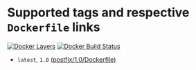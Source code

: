 # Supported tags and respective `Dockerfile` links
[![Docker Layers](https://images.microbadger.com/badges/image/ardeveloppement/postfix.svg)][microbadger]
[![Docker Build Status](https://img.shields.io/docker/build/ardeveloppement/postfix.svg)][dockerstore]

* `latest`, `1.0` [(postfix/1.0/Dockerfile)](https://github.com/ArDeveloppement/docker-images/blob/master/postfix/1.0/Dockerfile)

[microbadger]: https://microbadger.com/images/ardeveloppement/postfix
[dockerstore]: https://store.docker.com/community/images/ardeveloppement/postfix
